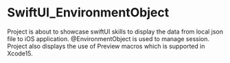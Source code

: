 # SwiftUI_EnvironmentObject
Project is about to showcase swiftUI skills to display the data from local json file to iOS application.
@EnvironmentObject is used to manage session.
Project also displays the use of Preview macros which is supported in Xcode15. 

